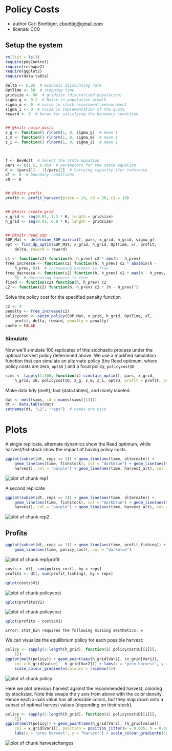 






# Policy Costs 
 * author Carl Boettiger, <cboettig@gmail.com>
 * license: CC0

## Setup the system



```r
rm(list = ls())
require(pdgControl)
require(reshape2)
require(ggplot2)
require(data.table)

delta <- 0.05  # economic discounting rate
OptTime <- 50  # stopping time
gridsize <- 50  # gridsize (discretized population)
sigma_g <- 0.2  # Noise in population growth
sigma_m <- 0  # noise in stock assessment measurement
sigma_i <- 0  # noise in implementation of the quota
reward <- 0  # bonus for satisfying the boundary condition


## @knitr noise_dists
z_g <- function() rlnorm(1, 0, sigma_g)  # mean 1
z_m <- function() rlnorm(1, 0, sigma_m)  # mean 1
z_i <- function() rlnorm(1, 0, sigma_i)  # mean 1



f <- BevHolt  # Select the state equation
pars <- c(1.5, 0.05)  # parameters for the state equation
K <- (pars[1] - 1)/pars[2]  # Carrying capacity (for reference
xT <- 0  # boundary conditions
x0 <- K


## @knitr profit_
profit <- profit_harvest(price = 10, c0 = 30, c1 = 10)


## @knitr create_grid_
x_grid <- seq(0.01, 1.2 * K, length = gridsize)
h_grid <- seq(0.01, 0.8 * K, length = gridsize)


## @knitr reed_sdp
SDP_Mat <- determine_SDP_matrix(f, pars, x_grid, h_grid, sigma_g)
opt <- find_dp_optim(SDP_Mat, x_grid, h_grid, OptTime, xT, profit, 
    delta, reward = reward)
```








```r
L1 <- function(c2) function(h, h_prev) c2 * abs(h - h_prev)
free_increase <- function(c2) function(h, h_prev) c2 * abs(min(h - 
    h_prev, 0))  # increasing harvest is free
free_decrease <- function(c2) function(h, h_prev) c2 * max(h - h_prev, 
    0)  # decreasing harvest is free
fixed <- function(c2) function(h, h_prev) c2
L2 <- function(c2) function(h, h_prev) c2 * (h - h_prev)^2
```




Solve the policy cost for the specified penalty function



```r
c2 <- 4
penalty <- free_increase(c2)
policycost <- optim_policy(SDP_Mat, x_grid, h_grid, OptTime, xT, 
    profit, delta, reward, penalty = penalty)
cache = FALSE
```





### Simulate 

Now we'll simulate 100 replicates of this stochastic process under the optimal harvest policy determined above.  We use a modified simulation function that can simulate an alternate policy (the Reed optimum, where policy costs are zero, `opt$D` ) and a focal policy, `policycost$D`



```r
sims <- lapply(1:100, function(i) simulate_optim(f, pars, x_grid, 
    h_grid, x0, policycost$D, z_g, z_m, z_i, opt$D, profit = profit, penalty = penalty))
```




Make data tidy (melt), fast (data.tables), and nicely labeled.



```r
dat <- melt(sims, id = names(sims[[1]]))
dt <- data.table(dat)
setnames(dt, "L1", "reps")  # names are nice
```




# Plots 

A single replicate, alternate dynamics show the Reed optimum, while harvest/fishstock show the impact of having policy costs. 



```r
ggplot(subset(dt, reps == 1)) + geom_line(aes(time, alternate)) + 
    geom_line(aes(time, fishstock), col = "darkblue") + geom_line(aes(time, 
    harvest), col = "purple") + geom_line(aes(time, harvest_alt), col = "darkgreen")
```

![plot of chunk rep1](http://farm9.staticflickr.com/8168/6988167816_774c61a698_o.png) 


A second replicate



```r
ggplot(subset(dt, reps == 2)) + geom_line(aes(time, alternate)) + 
    geom_line(aes(time, fishstock), col = "darkblue") + geom_line(aes(time, 
    harvest), col = "purple") + geom_line(aes(time, harvest_alt), col = "darkgreen")
```

![plot of chunk rep2](http://farm8.staticflickr.com/7101/6988168046_cccf41c005_o.png) 


## Profits 



```r
ggplot(subset(dt, reps == 1)) + geom_line(aes(time, profit_fishing)) + 
    geom_line(aes(time, policy_cost), col = "darkblue")
```

![plot of chunk rep1profit](http://farm8.staticflickr.com/7089/7134252495_854dd13722_o.png) 




```r
costs <- dt[, sum(policy_cost), by = reps]
profits <- dt[, sum(profit_fishing), by = reps]

qplot(costs$V1)
```

![plot of chunk policycost](http://farm8.staticflickr.com/7253/7134252713_deaac2fca4_o.png) 

```r
qplot(profits$V1)
```

![plot of chunk policycost](http://farm8.staticflickr.com/7275/7134252855_39168d0f34_o.png) 

```r
qplot(profits - costs$V1)
```



```
Error: stat_bin requires the following missing aesthetics: x
```






We can visualize the equilibrium policy for each possible harvest:



```r
policy <- sapply(1:length(h_grid), function(i) policycost$D[[i]][, 
    1])
ggplot(melt(policy)) + geom_point(aes(h_grid[Var2], (x_grid[Var1]), 
    col = h_grid[value] - h_grid[Var2])) + labs(x = "prev harvest", y = "fishstock") + 
    scale_colour_gradientn(colours = rainbow(4))
```

![plot of chunk policy](http://farm8.staticflickr.com/7271/7134253079_15015ffae9_o.png) 


Here we plot previous harvest against the recommended harvest, coloring by stocksize.  Note this swaps the y axis from above with the color density.  Hence each x-axis value has all possible colors, but they map down onto a subset of optimal harvest values (depending on their stock). 



```r
policy <- sapply(1:length(h_grid), function(i) policycost$D[[i]][, 
    1])
ggplot(melt(policy)) + geom_point(aes(h_grid[Var2], (h_grid[value]), 
    col = x_grid[Var1]), position = position_jitter(w = 0.005, h = 0.005), alpha = 0.5) + 
    labs(x = "prev harvest", y = "harvest") + scale_colour_gradientn(colours = rainbow(4))
```

![plot of chunk harvestchanges](http://farm8.staticflickr.com/7116/6988169062_a8be7d6295_o.png) 


